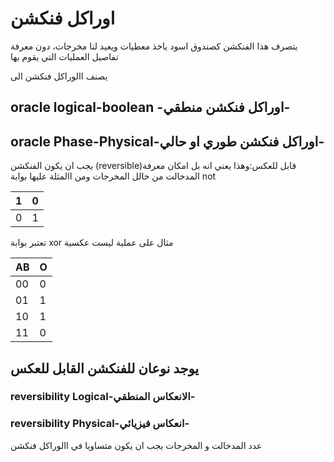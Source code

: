 # اوراكل فنكشن

 يتصرف هذا الفنكشن كصندوق اسود ياخذ معطيات ويعيد لنا مخرجات، دون معرفة تفاصيل
 العمليات التي يقوم بها


يصنف االوراكل فنكشن الى

## oracle logical-boolean -اوراكل فنكشن منطقي- 



## oracle Phase-Physical-اوراكل فنكشن طوري او حالي-



يجب ان يكون الفنكشن (reversible)قابل للعكس:وهذا يعني انه بل امكان معرفة المدخالت من
خالل المخرجات ومن االمثلة عليها بوابة not

| 1           | 0           |
| ----------- | ----------- |
| 0           |  1          |


تعتبر بوابة xor مثال على عملية ليست عكسية

| AB           | O          |
| -----------  | ---------- |
| 00           |  0         |
| 01           |  1         |
| 10           |  1         |
| 11           |  0         |


## يوجد نوعان للفنكشن القابل للعكس

### reversibility Logical-الانعكاس المنطقي-



### reversibility Physical-انعكاس فيزيائي-

عدد المدخالت و المخرجات يجب ان يكون متساويا في االوراكل فنكشن